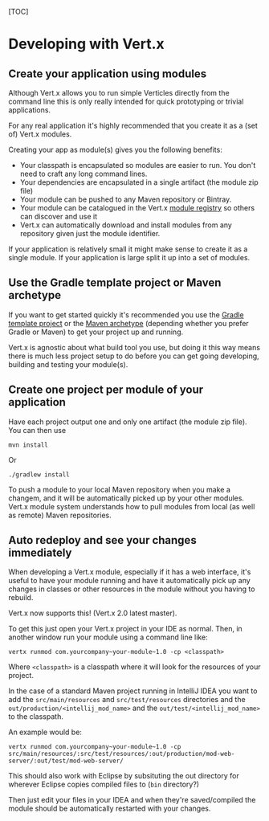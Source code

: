 <!--
This work is licensed under the Creative Commons Attribution-ShareAlike 3.0 Unported License.
To view a copy of this license, visit http://creativecommons.org/licenses/by-sa/3.0/ or send
a letter to Creative Commons, 444 Castro Street, Suite 900, Mountain View, California, 94041, USA.
-->

[TOC]

# Developing with Vert.x

## Create your application using modules

Although Vert.x allows you to run simple Verticles directly from the command line this is only really intended for quick prototyping or trivial applications. 

For any real application it's highly recommended that you create it as a (set of) Vert.x modules.

Creating your app as module(s) gives you the following benefits:

* Your classpath is encapsulated so modules are easier to run. You don't need to craft any long command lines.
* Your dependencies are encapsulated in a single artifact (the module zip file)
* Your module can be pushed to any Maven repository or Bintray.
* Your module can be catalogued in the Vert.x [module registry](https://vertxmodulereg-vertxmodulereg.rhcloud.com/) so others can discover and use it
* Vert.x can automatically download and install modules from any repository given just the module identifier.

If your application is relatively small it might make sense to create it as a single module. If your application is large split it up into a set of modules.

## Use the Gradle template project or Maven archetype

If you want to get started quickly it's recommended you use the [Gradle template project](gradle_dev.html) or the [Maven archetype](maven_dev.html) (depending whether you prefer Gradle or Maven) to get your project up and running.

Vert.x is agnostic about what build tool you use, but doing it this way means there is much less project setup to do before you can get going developing, building and testing your module(s).

## Create one project per module of your application

Have each project output one and only one artifact (the module zip file). You can then use

    mvn install

Or

    ./gradlew install

To push a module to your local Maven repository when you make a changem, and it will be automatically picked up by your other modules. Vert.x module system understands how to pull modules from local (as well as remote) Maven repositories.

<a id="auto-redeploy"> </a>
## Auto redeploy and see your changes immediately

When developing a Vert.x module, especially if it has a web interface, it's useful to have your module running and have it automatically pick up any changes in classes or other resources in the module without you having to rebuild.

Vert.x now supports this! (Vert.x 2.0 latest master).

To get this just open your Vert.x project in your IDE as normal. Then, in another window run your module using  a command line like:

    vertx runmod com.yourcompany~your-module~1.0 -cp <classpath>

Where `<classpath>` is a classpath where it will look for the resources of your project.

In the case of a standard Maven project running in IntelliJ IDEA you want to add the `src/main/resources` and `src/test/resources` directories and the `out/production/<intellij_mod_name>` and the `out/test/<intellij_mod_name>` to the classpath.

An example would be:

    vertx runmod com.yourcompany~your-module~1.0 -cp src/main/resources/:src/test/resources/:out/production/mod-web-server/:out/test/mod-web-server/

This should also work with Eclipse by subsituting the out directory for wherever Eclipse copies compiled files to (`bin` directory?)

Then just edit your files in your IDEA and when they're saved/compiled the module should be automatically restarted with your changes.



    
 
